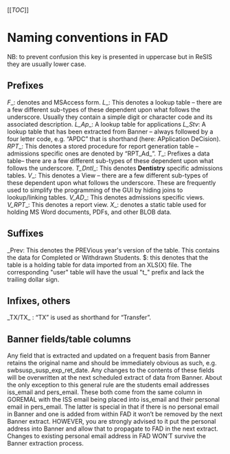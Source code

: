 [[_TOC_]]

# Naming conventions in FAD

NB: to prevent confusion this key is presented in uppercase but in ReSIS they are usually lower case.

## Prefixes

_F__: denotes and MSAccess form.
_L__: This denotes a lookup table – there are a few different sub-types of these dependent upon what follows the underscore. Usually they contain a simple digit or character code and its associated description.
_L_Ap__: A lookup table for applications
_L_Stv_: A lookup table that has been extracted from Banner – always followed by a four letter code, e.g. “APDC” that is shorthand (here: APplication DeCision).
_RPT__: This denotes a stored procedure for report generation table – admissions specific ones are denoted by “RPT_Ad_”.
_T__: Prefixes a data table– there are a few different sub-types of these dependent upon what follows the underscore.
_T_Dntl__: This denotes **Dentistry** specific admissions tables.
_V__: This denotes a View – there are a few different sub-types of these dependent upon what follows the underscore. These are frequently used to simplify the programming of the GUI by hiding joins to lookup/linking tables.
_V_AD__: This denotes admissions specific views.
_V_RPT__: This denotes a report view.
_X__: denotes a static table used for holding MS Word documents, PDFs, and other BLOB data.

## Suffixes

\_Prev: This denotes the PREVious year's version of the table. This contains the data for Completed or Withdrawn Students.
$: this denotes that the table is a holding table for data imported from an XLS(X) file. The corresponding "user" table will have the usual "t_" prefix and lack the trailing dollar sign.

## Infixes, others

\_TX/TX\_ : “TX” is used as shorthand for “Transfer”.

## Banner fields/table columns

Any field that is extracted and updated on a frequent basis from Banner retains the original name and should be immediately obvious as such, e.g. swbsusp_susp_exp_ret_date. Any changes to the contents of these fields will be overwritten at the next scheduled extract of data from Banner.
About the only exception to this general rule are the students email addresses iss_email and pers_email. These both come from the same column in GOREMAL with the ISS email being placed into iss_email and their personal email in pers_email. The latter is special in that if there is no personal email in Banner and one is added from within FAD it won’t be removed by the next Banner extract. HOWEVER, you are strongly advised to it put the personal address into Banner and allow that to propagate to FAD in the next extract. Changes to existing personal email address in FAD WON’T survive the Banner extraction process.